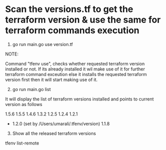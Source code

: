 # Scan the versions.tf to get the terraform version & use the same for terraform commands execution

1) go run main.go use version.tf

NOTE: 

Command "tfenv use", checks whether requested terraform version installed or not.
If its already installed it wil make use of it for further terraform command exceution
else it installs the requested terraform version first then it will start making use of it.

2) go run main.go list

It will display the list of terraform versions installed and points to current version as follows

1.5.6
  1.5.5
  1.4.6
  1.3.2
  1.2.5
  1.2.4
  1.2.1
* 1.2.0 (set by /Users/umarali/.tfenv/version)
  1.1.8

3) Show all the released terraform versions

tfenv list-remote
